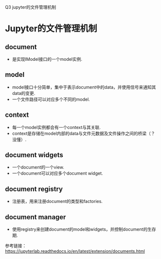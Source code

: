 Q3 jupyter的文件管理机制
# Jupyter的文件管理机制
## document
- 是实现IModel接口的一个model实例.
## model
- model接口十分简单，集中于表示document中的data，并使用信号来通知其data的变更.
- 一个文件路径可以对应多个不同的model.
## context
- 每一个model实例都会有一个context与其关联.
- context是存储在model内部的data与文件元数据及文件操作之间的桥梁（？没懂）.
## document widgets
- 一个document的一个view.
- 一个document可以对应多个document widget.
## document registry
- 注册表，用来注册document的类型和factories.

## document manager
- 使用registry来创建document的model和widgets，并控制document的生存期.

参考链接：
https://jupyterlab.readthedocs.io/en/latest/extension/documents.html
